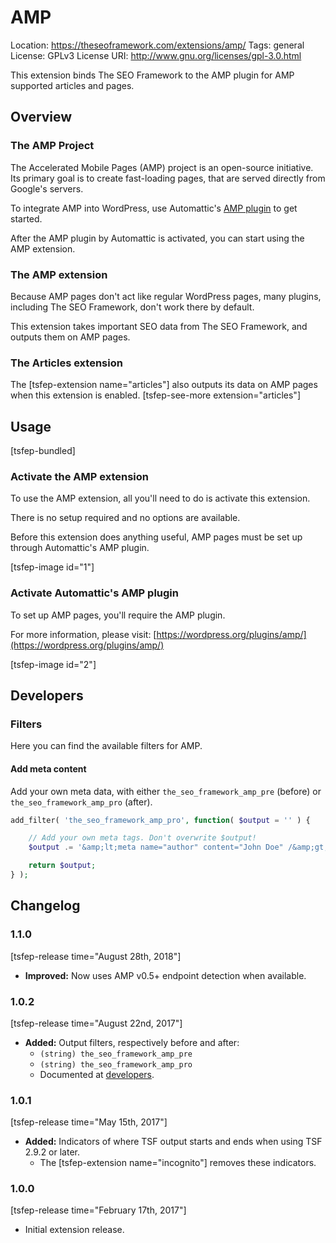 # AMP
Location: https://theseoframework.com/extensions/amp/
Tags: general
License: GPLv3
License URI: http://www.gnu.org/licenses/gpl-3.0.html

This extension binds The SEO Framework to the AMP plugin for AMP supported articles and pages.

## Overview

### The AMP Project

The Accelerated Mobile Pages (AMP) project is an open-source initiative. Its primary goal is to create fast-loading pages, that are served directly from Google's servers.

To integrate AMP into WordPress, use Automattic's [AMP plugin](https://wordpress.org/plugins/amp/) to get started.

After the AMP plugin by Automattic is activated, you can start using the AMP extension.

### The AMP extension

Because AMP pages don't act like regular WordPress pages, many plugins, including The SEO Framework, don't work there by default.

This extension takes important SEO data from The SEO Framework, and outputs them on AMP pages.

### The Articles extension

The [tsfep-extension name="articles"] also outputs its data on AMP pages when this extension is enabled. [tsfep-see-more extension="articles"]

## Usage

[tsfep-bundled]

### Activate the AMP extension

To use the AMP extension, all you'll need to do is activate this extension.

There is no setup required and no options are available.

Before this extension does anything useful, AMP pages must be set up through Automattic's AMP plugin.

[tsfep-image id="1"]

### Activate Automattic's AMP plugin

To set up AMP pages, you'll require the AMP plugin.

For more information, please visit:
[https://wordpress.org/plugins/amp/](https://wordpress.org/plugins/amp/)

[tsfep-image id="2"]

## Developers

### Filters

Here you can find the available filters for AMP.

#### Add meta content

Add your own meta data, with either `the_seo_framework_amp_pre` (before) or `the_seo_framework_amp_pro` (after).

```php
add_filter( 'the_seo_framework_amp_pro', function( $output = '' ) {

	// Add your own meta tags. Don't overwrite $output!
	$output .= '&amp;lt;meta name="author" content="John Doe" /&amp;gt;' . PHP_EOL;

	return $output;
} );
```

## Changelog

### 1.1.0

[tsfep-release time="August 28th, 2018"]

* **Improved:** Now uses AMP v0.5+ endpoint detection when available.

### 1.0.2

[tsfep-release time="August 22nd, 2017"]

* **Added:** Output filters, respectively before and after:
	* `(string) the_seo_framework_amp_pre`
	* `(string) the_seo_framework_amp_pro`
	* Documented at [developers](#developers).

### 1.0.1

[tsfep-release time="May 15th, 2017"]

* **Added:** Indicators of where TSF output starts and ends when using TSF 2.9.2 or later.
	* The [tsfep-extension name="incognito"] removes these indicators.

### 1.0.0

[tsfep-release time="February 17th, 2017"]

* Initial extension release.
